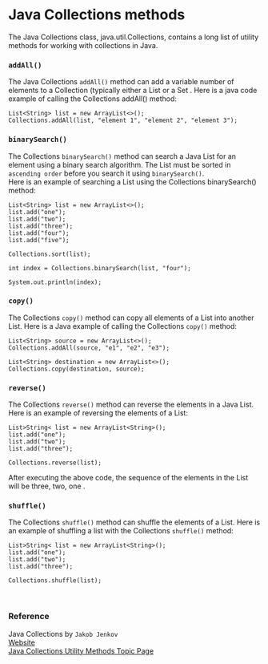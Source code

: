 # Java Collections methods

The Java Collections class, java.util.Collections, contains a long list of utility methods for working with collections
in Java.

### `addAll()`

The Java Collections `addAll()` method can add a variable number of elements to a Collection (typically either a
List or a Set . Here is a java code example of calling the Collections addAll() method:

    List<String> list = new ArrayList<>();
    Collections.addAll(list, "element 1", "element 2", "element 3");

### `binarySearch()`

The Collections `binarySearch()` method can search a Java List for an element using a binary search algorithm.
The List must be sorted in `ascending order` before you search it using `binarySearch()`.  
Here is an example of searching a List using the Collections binarySearch() method:

    List<String> list = new ArrayList<>();
    list.add("one");
    list.add("two");
    list.add("three");
    list.add("four");
    list.add("five");
    
    Collections.sort(list);
    
    int index = Collections.binarySearch(list, "four");
    
    System.out.println(index);

### `copy()`

The Collections `copy()` method can copy all elements of a List into another List. Here is a Java example of calling the
Collections `copy()` method:

    List<String> source = new ArrayList<>();
    Collections.addAll(source, "e1", "e2", "e3");
    
    List<String> destination = new ArrayList<>();
    Collections.copy(destination, source);

### `reverse()`

The Collections `reverse()` method can reverse the elements in a Java List. Here is an example of reversing the
elements of a List:

    List>String< list = new ArrayList<String>();
    list.add("one");
    list.add("two");
    list.add("three");
    
    Collections.reverse(list);

After executing the above code, the sequence of the elements in the List will be three, two, one .

### `shuffle()`

The Collections `shuffle()` method can shuffle the elements of a List. Here is an example of shuffling a list with the
Collections `shuffle()` method:

    List>String< list = new ArrayList<String>();
    list.add("one");
    list.add("two");
    list.add("three");
    
    Collections.shuffle(list);

<br>

### Reference

Java Collections by `Jakob Jenkov`
<br>[Website](https://jenkov.com/tutorials/java-collections)
<br>[Java Collections Utility Methods Topic Page](https://jenkov.com/tutorials/java-collections/collections.html)